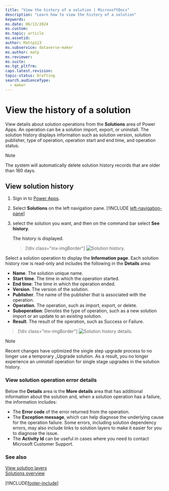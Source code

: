 ```yaml
---
title: "View the history of a solution | MicrosoftDocs"
description: "Learn how to view the history of a solution"
keywords: 
ms.date: 06/13/2024
ms.custom: 
ms.topic: article
ms.assetid: 
author: Mattp123
ms.subservice: dataverse-maker
ms.author: matp
ms.reviewer: 
ms.suite: 
ms.tgt_pltfrm: 
caps.latest.revision: 
topic-status: Drafting
search.audienceType: 
  - maker
---
```


# View the history of a solution

View details about solution operations from the **Solutions** area of Power Apps. An operation can be a solution import, export, or uninstall. The solution history displays information such as solution version, solution publisher, type of operation, operation start and end time, and operation status.

> [!NOTE]
> The system will automatically delete solution history records that are older than 180 days.
> 

## View solution history

1. Sign in to [Power Apps](https://make.powerapps.com/?utm_source=padocs&utm_medium=linkinadoc&utm_campaign=referralsfromdoc).
1. Select **Solutions** on the left navigation pane. [!INCLUDE [left-navigation-pane](../../includes/left-navigation-pane.md)]
1. select the solution you want, and then on the command bar select **See history**. 

    The history is displayed. 

    > [!div class="mx-imgBorder"] 
    > ![Solution history.](media/solution-history.png "Solution history")

Select a solution operation to display the **Information page**. Each solution history row is read-only and includes the following in the **Details** area:

-	**Name**. The solution unique name.
-	**Start time**. The time in which the operation started.
-	**End time**: The time in which the operation ended.
-	**Version**. The version of the solution.
-	**Publisher**. The name of the publisher that is associated with the operation. 
-	**Operation**. The operation, such as import, export, or delete. 
-	**Suboperation**: Denotes the type of operation, such as a new solution import or an update to an existing solution.
-	**Result**. The result of the operation, such as Success or Failure.

 > [!div class="mx-imgBorder"] 
 > ![Solution history details.](media/solution-history-details.png "Solution history details")

> [!NOTE]
> Recent changes have optimized the single step upgrade process to no longer use a temporary _Upgrade solution. As a result, you no longer experience an uninstall operation for single stage upgrades in the solution history.
> 
### View solution operation error details

Below the **Details** area is the **More details** area that has additional information about the solution and, when a solution operation has a failure, the information includes:

- The **Error code** of the error returned from the operation. 
- The **Exception message**, which can help diagnose the underlying cause for the operation failure. Some errors, including solution dependency errors, may also include links to solution layers to make it easier for you to diagnose the issue. 
- The **Activity Id** can be useful in cases where you need to contact Microsoft Customer Support.

### See also

[View solution layers](solution-layers.md)  <br />
[Solutions overview](solutions-overview.md) 




[!INCLUDE[footer-include](../../includes/footer-banner.md)]

